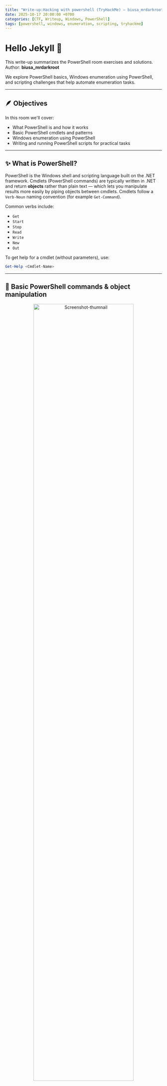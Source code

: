 ```yaml
---
title: "Write-up:Hacking with powershell (TryHackMe) — biusa_mrdarkroot"
date: 2025-10-17 20:00:00 +0700
categories: [CTF, Writeup, Windows, PowerShell]
tags: [powershell, windows, enumeration, scripting, tryhackme]
---
```


# Hello Jekyll 👋

This write-up summarizes the PowerShell room exercises and solutions.  
Author: **biusa_mrdarkroot**

We explore PowerShell basics, Windows enumeration using PowerShell, and scripting challenges that help automate enumeration tasks.

---

## 🪶 Objectives

In this room we'll cover:

- What PowerShell is and how it works  
- Basic PowerShell cmdlets and patterns  
- Windows enumeration using PowerShell  
- Writing and running PowerShell scripts for practical tasks

---

## ✨ What is PowerShell?

PowerShell is the Windows shell and scripting language built on the .NET framework. Cmdlets (PowerShell commands) are typically written in .NET and return **objects** rather than plain text — which lets you manipulate results more easily by piping objects between cmdlets. Cmdlets follow a `Verb-Noun` naming convention (for example `Get-Command`).

Common verbs include:

- `Get`
- `Start`
- `Stop`
- `Read`
- `Write`
- `New`
- `Out`

To get help for a cmdlet (without parameters), use:

```powershell
Get-Help <Cmdlet-Name>
```

---

## 🔎 Basic PowerShell commands & object manipulation

<p align="center">
  <img src="https://github.com/user-attachments/assets/160b5012-949f-40be-9657-bd4b2cc52d62" alt="Screenshot-thumnail" width="80%">
</p>
- `Get-Help <Cmdlet>`: shows help and usage. Add `-Examples` to view examples.
- `Get-Command`: lists installed cmdlets. Use pattern matching like `Get-Command New-*` or `Get-Command *-Service`.
- Pipeline: use `|` to pass objects from one cmdlet to another (not plain text).
- `Get-Member`: inspect object properties and methods:

```powershell
Get-Command | Get-Member -MemberType Method
```
<p align="center">
  <img src="https://github.com/user-attachments/assets/6e19dee6-ffc6-4879-9ac0-74fa51978ef3" alt="Screenshot-thumnail" width="80%">
</p>
- `Select-Object`: pick properties or create new objects from output. Flags: `-First`, `-Last`, `-Unique`, `-Skip`.
- `Where-Object`: filter objects. Two common forms:

```powershell
Verb-Noun | Where-Object -Property PropertyName -EQ -Value
# or
Verb-Noun | Where-Object { $_.PropertyName -eq 'Value' }
```

Remember PowerShell comparison operators: `-Contains`, `-EQ`, `-GT`, etc.

- `Sort-Object`: sort output objects:

```powershell
Verb-Noun | Sort-Object -Property Name
```

---

## 🧪 Quick practice & answers

**Q:** What is the location of the file `interesting-file.txt`?  
**A:** `C:\Program Files`  
**Command:**
```powershell
Get-ChildItem -Path C:\ -Filter interesting-file.* -Recurse
```

**Q:** What are the contents of this file?  
**A:** `notsointerestingcontent`  
**Command:**
```powershell
Get-Content "C:\Program Files\interesting-file.txt"
```

**Q:** How many cmdlets are installed on the system (only cmdlets)?  
**A:** `6638`  
**Command:**
```powershell
Get-Command * | Where-Object CommandType -eq Cmdlet | Measure
```

**Q:** MD5 hash of `interesting-file.txt`?  
**A:** `49A586A2A9456226F8A1B4CEC6FAB329`  
**Command:**
```powershell
Get-FileHash "C:\Program Files\interesting-file.txt" -Algorithm MD5
```

**Q:** Command to get current working directory?  
**A:** `Get-Location`

**Q:** Does the path `C:\Users\Administrator\Documents\Passwords` exist?  
**Command:**
```powershell
Test-Path "C:\Users\Administrator\Documents\Passwords"
```

**Q:** Command to make a web request?  
**A:** `Invoke-WebRequest`

**Q:** Base64-decode `b64.txt` on Windows (example):
```powershell
$file = "C:\Users\Administrator\Desktop\b64.txt"
$data = Get-Content $file
[System.Text.Encoding]::ASCII.GetString([System.Convert]::FromBase64String($data)) | Out-File -Encoding "ASCII" out.html
```

---

## 🧭 Enumeration with PowerShell

Common enumeration targets:

- Local users and groups
- Networking info
- File and registry permissions
- Scheduled and running tasks
- Insecure files (backups, creds)

**Q:** How many users are there on the machine?  
**A:** `5`  
**Command:**
```powershell
Get-LocalUser | Select * | Measure
```

**Q:** Which local user has SID `S-1-5-21-1394777289-3961777894-1791813945-501`?  
**A:** `Guest`

**Q:** How many users have `PasswordRequired` set to False?  
**A:** `4`

**Q:** How many local groups exist?  
**Command:**
```powershell
Get-LocalGroup | Select * | Measure
```

**Q:** Command used to get IP address info?  
**A:** `Get-NetIPAddress`

**Q:** How many ports are listed as listening?  
**A:** `20`  
**Command:**
```powershell
Get-NetTCPConnection -State Listen | Measure
```

**Q:** Remote address of local port listening on port 445?  
**A:** `::`  
**Command:**
```powershell
Get-NetTCPConnection -LocalPort 445
```

**Q:** How many patches (hotfixes) have been applied?  
**Command:**
```powershell
Get-HotFix | Measure
```

**Q:** When was patch `KB4023834` installed?**  
**A:** `6/15/2017 12:00:00 AM`

**Q:** Find contents of a backup file (example):**  
**Command:**
```powershell
Get-ChildItem -Path C:\ -Filter *.bak* -Recurse
Get-Content "C:\Program Files (x86)\Internet Explorer\password.bak.txt"
# Found flag: backpassflag
```

**Q:** Search for all files containing `API_KEY fakekey123`:**  
**Command:**
```powershell
Get-ChildItem -Path C:\ | Select-String "API_KEY"
```

**Q:** List all running processes?**  
**A:** `Get-Process`

**Q:** Path of scheduled task `new-sched-task`?**  
**Command:**
```powershell
Get-ScheduledTask -TaskName new-sched-task
```
**A:** `/` (root)

**Q:** Who is the owner of `C:\`?**  
**A:** `NT SERVICE\TrustedInstaller`  
**Command:**
```powershell
Get-Acl C:\
```

---

## 🛠 Basic scripting challenge

Example script `listening-ports.ps1` (checks ports from a ports.txt file against listening ports):

```powershell
$system_ports = Get-NetTCPConnection -State Listen
$text_port = Get-Content -Path C:\Users\Administrator\Desktop\ports.txt

foreach($port in $text_port){
    if($port -in $system_ports.LocalPort){
        echo $port
    }
}
```

---

## ✉ Email scripting task (answers)

- **Which file contains the password?** `Doc3M`  
- **What is the password?** `johnisalegend99`  
- **Which files contain an HTTPS link?** `Doc2Mary`

(Hint: use `Get-ChildItem` + `Select-String` to scan email files programmatically.)

---

## ⚙ Intermediate scripting — simple port scanner

Example simple TCP connect scan:

```powershell
for($i=130; $i -le 140; $i++){
    Test-NetConnection localhost -Port $i
}
```

**Q:** How many open ports did you find between 130 and 140 (inclusive)?  
**A:** `11`

---

## ✅ Final notes & lessons

- PowerShell's object-based pipeline is extremely useful for enumeration and automation.  
- Learn to read object properties with `Get-Member` and chain cmdlets using the pipeline.  

---
